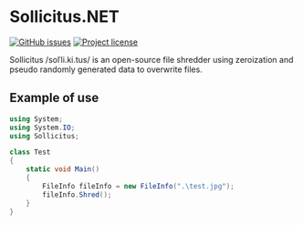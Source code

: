 # Sollicitus.NET
[![GitHub issues](https://img.shields.io/github/issues/davidfrp/Sollicitus.NET.svg)](https://github.com/davidfrp/Sollicitus.NET/issues)
[![Project license](https://img.shields.io/github/license/davidfrp/Sollicitus.NET.svg)](https://github.com/davidfrp/Sollicitus.NET/blob/master/LICENSE)

Sollicitus /solˈli.ki.tus/ is an open-source file shredder using zeroization and pseudo randomly generated data to overwrite files. 

## Example of use
```csharp
using System;
using System.IO;
using Sollicitus;

class Test
{
    static void Main() 
    {
        FileInfo fileInfo = new FileInfo(".\test.jpg");
        fileInfo.Shred();
    }
}
```
